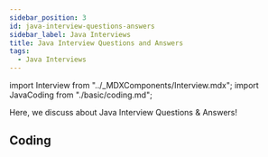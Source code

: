 ```yaml
---
sidebar_position: 3
id: java-interview-questions-answers
sidebar_label: Java Interviews
title: Java Interview Questions and Answers
tags:
  - Java Interviews
---
```


import Interview from "../_MDXComponents/Interview.mdx";
import JavaCoding from "./basic/coding.md";

Here, we discuss about Java Interview Questions & Answers!

## 

<Interview level="Junior">

  ## Coding
  <JavaCoding />
</Interview>